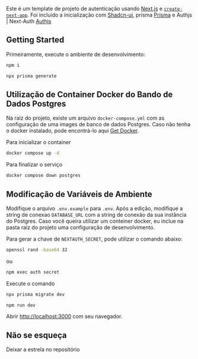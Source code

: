 Este é um template de projeto de autenticação usando [Next.js](https://nextjs.org/) e [`create-next-app`](https://github.com/vercel/next.js/tree/canary/packages/create-next-app).
Foi incluido a inicialização com [Shadcn-ui](https://ui.shadcn.com/), prisma [Prisma](https://www.prisma.io/) e Authjs | Next-Auth [Authjs](https://authjs.dev/)

## Getting Started

Primeiramente, execute o ambiente de desenvolvimento:

```bash
npm i
```

```bash
npx prisma generate
```

## Utilização de Container Docker do Bando de Dados Postgres

Na raiz do projeto, existe um arquivo `docker-compose.yml` com as configuração de uma images de banco
de dados Postgres. Caso não tenha o docker instalado, pode encontrá-lo aqui [Get Docker](https://docs.docker.com/get-docker/).

Para inicializar o container

```bash
docker compose up -d
```

Para finalizar o serviço

```bash
docker compose down postgres
```

## Modificação de Variáveis de Ambiente

Modifique o arquivo `.env.example` para `.env`.
Após a edição, modifique a string de conexao `DATABASE_URL` com a string de conexão da sua instância do Postgres. Caso você queira utilizar um conteiner docker, eu inclue na pasta raiz do projeto uma
configuração de desenvolvimento.

Para gerar a chave de `NEXTAUTH_SECRET`, pode utilizar o comando abaixo:

```bash
openssl rand -base64 32
```

ou

```bash
npm exec auth secret
```

Execute o comando

```bash
npx prisma migrate dev
```

```bash
npm run dev
```

Abrir [http://localhost:3000](http://localhost:3000) com seu navegador.

## Não se esqueça

Deixar a estrela no repositório
